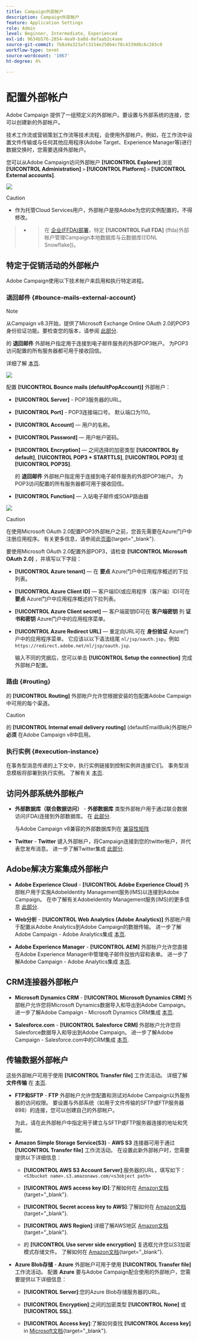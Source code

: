```yaml
---
title: Campaign外部帐户
description: Campaign外部帐户
feature: Application Settings
role: Admin
level: Beginner, Intermediate, Experienced
exl-id: 9634b576-2854-4ea9-ba0d-8efaab2c4aee
source-git-commit: 7b8a9a323afc3154e250b4c70c4339d6c6c265c0
workflow-type: tm+mt
source-wordcount: '1067'
ht-degree: 4%

---
```



# 配置外部帐户

Adobe Campaign 提供了一组预定义的外部帐户。要设置与外部系统的连接，您可以创建新的外部帐户。

技术工作流或营销策划工作流等技术流程，会使用外部帐户。例如，在工作流中设置文件传输或与任何其他应用程序(Adobe Target、Experience Manager等)进行数据交换时，您需要选择外部帐户。

您可以从Adobe Campaign访问外部帐户 **[!UICONTROL Explorer]**:浏览 **[!UICONTROL Administration]** `>` **[!UICONTROL Platform]** `>` **[!UICONTROL External accounts]**.

![](assets/external-accounts.png)


>[!CAUTION]
>* 作为托管Cloud Services用户，外部帐户是按Adobe为您的实例配置的，不得修改。

>
>* >在 [企业(FFDA)部署](../architecture/enterprise-deployment.md)，特定 **[!UICONTROL Full FDA]** (ffda)外部帐户管理Campaign本地数据库与云数据库([!DNL Snowflake])。
>


## 特定于促销活动的外部帐户

Adobe Campaign使用以下技术帐户来启用和执行特定进程。

### 退回邮件 {#bounce-mails-external-account}

>[!NOTE]
从Campaign v8.3开始，提供了Microsoft Exchange Online OAuth 2.0的POP3身份验证功能。要检查您的版本，请参阅 [此部分](../start/compatibility-matrix.md#how-to-check-your-campaign-version-and-buildversion).

的 **退回邮件** 外部帐户指定用于连接到电子邮件服务的外部POP3帐户。 为POP3访问配置的所有服务器都可用于接收回信。

详细了解 [本页](https://experienceleague.adobe.com/docs/campaign/automation/workflows/wf-activities/event-activities/inbound-emails.html).

![](assets/bounce_external_1.png)

配置 **[!UICONTROL Bounce mails (defaultPopAccount)]** 外部帐户：

* **[!UICONTROL Server]** - POP3服务器的URL。

* **[!UICONTROL Port]** - POP3连接端口号。 默认端口为110。

* **[!UICONTROL Account]**  — 用户的名称。

* **[!UICONTROL Password]**  — 用户帐户密码。

* **[!UICONTROL Encryption]**  — 之间选择的加密类型 **[!UICONTROL By default]**, **[!UICONTROL POP3 + STARTTLS]**, **[!UICONTROL POP3]** 或 **[!UICONTROL POP3S]**.

   的 **退回邮件** 外部帐户指定用于连接到电子邮件服务的外部POP3帐户。 为POP3访问配置的所有服务器都可用于接收回信。

* **[!UICONTROL Function]**  — 入站电子邮件或SOAP路由器

![](assets/bounce_external_2.png)

>[!CAUTION]
在使用Microsoft OAuth 2.0配置POP3外部帐户之前，您首先需要在Azure门户中注册应用程序。 有关更多信息，请参阅此[页面](https://docs.microsoft.com/en-us/azure/active-directory/develop/quickstart-register-app){target="_blank"}.

要使用Microsoft OAuth 2.0配置外部POP3，请检查 **[!UICONTROL Microsoft OAuth 2.0]** ，并填写以下字段：

* **[!UICONTROL Azure tenant]**  — 在 **要点** Azure门户中应用程序概述的下拉列表。

* **[!UICONTROL Azure Client ID]**  — 客户端ID(或应用程序（客户端）ID)可在 **要点** Azure门户中应用程序概述的下拉列表。

* **[!UICONTROL Azure Client secret]**  — 客户端密钥ID可在 **客户端密钥** 列 **证书和密钥** Azure门户中的应用程序菜单。

* **[!UICONTROL Azure Redirect URL]**  — 重定向URL可在 **身份验证** Azure门户中的应用程序菜单。 它应该以以下语法结尾 `nl/jsp/oauth.jsp`，例如 `https://redirect.adobe.net/nl/jsp/oauth.jsp`.

   输入不同的凭据后，您可以单击 **[!UICONTROL Setup the connection]** 完成外部帐户配置。

### 路由 {#routing}

的 **[!UICONTROL Routing]** 外部帐户允许您根据安装的包配置Adobe Campaign中可用的每个渠道。

>[!CAUTION]
的 **[!UICONTROL Internal email delivery routing]** (defaultEmailBulk)外部帐户 **必须** 在Adobe Campaign v8中启用。

### 执行实例 {#execution-instance}

在事务型消息传递的上下文中，执行实例链接到控制实例并连接它们。 事务型消息模板将部署到执行实例。 了解有关 [本页](../architecture/architecture.md#transac-msg-archi).

## 访问外部系统外部帐户

* **外部数据库（联合数据访问）** - **外部数据库** 类型外部帐户用于通过联合数据访问(FDA)连接到外部数据库。 在 [此部分](../connect/fda.md).

   与Adobe Campaign v8兼容的外部数据库列在 [兼容性矩阵](../start/compatibility-matrix.md)

* **Twitter** - **Twitter** 键入外部帐户，将Campaign连接到您的twitter帐户，并代表您发布消息。 进一步了解Twitter集成 [此部分](../connect/ac-tw.md).

## Adobe解决方案集成外部帐户

* **Adobe Experience Cloud** - **[!UICONTROL Adobe Experience Cloud]** 外部帐户用于实施AdobeIdentity Management服务(IMS)以连接到Adobe Campaign。 在中了解有关AdobeIdentity Management服务(IMS)的更多信息 [此部分](../start/connect.md#connect-ims).

* **Web分析** - **[!UICONTROL Web Analytics (Adobe Analytics)]** 外部帐户用于配置从Adobe Analytics到Adobe Campaign的数据传输。 进一步了解Adobe Campaign - Adobe Analytics集成 [本页](../connect/ac-aa.md).

* **Adobe Experience Manager** - **[!UICONTROL AEM]** 外部帐户允许您直接在Adobe Experience Manager中管理电子邮件投放内容和表单。 进一步了解Adobe Campaign - Adobe Analytics集成 [本页](../connect/ac-aem.md).


## CRM连接器外部帐户

* **Microsoft Dynamics CRM** - **[!UICONTROL Microsoft Dynamics CRM]** 外部帐户允许您将Microsoft Dynamics数据导入和导出到Adobe Campaign。 进一步了解Adobe Campaign - Microsoft Dynamics CRM集成 [本页](../connect/ac-ms-dyn.md).

* **Salesforce.com** - **[!UICONTROL Salesforce CRM]** 外部帐户允许您将Salesforce数据导入和导出到Adobe Campaign。 进一步了解Adobe Campaign - Salesforce.com中的CRM集成 [本页](../connect/ac-sfdc.md).

## 传输数据外部帐户

这些外部帐户可用于使用 **[!UICONTROL Transfer file]** 工作流活动。 详细了解 **文件传输** 在 [本页](https://experienceleague.adobe.com/docs/campaign/automation/workflows/wf-activities/event-activities/file-transfer.html).

* **FTP和SFTP** - **FTP** 外部帐户允许您配置和测试对Adobe Campaign以外服务器的访问权限。 要设置与外部系统（如用于文件传输的SFTP或FTP服务器898）的连接，您可以创建自己的外部帐户。

   为此，请在此外部帐户中指定用于建立与SFTP或FTP服务器连接的地址和凭据。

* **Amazon Simple Storage Service(S3)** - **AWS S3** 连接器可用于通过 **[!UICONTROL Transfer file]** 工作流活动。 在设置此新外部帐户时，您需要提供以下详细信息：

   * **[!UICONTROL AWS S3 Account Server]**:服务器的URL，填写如下：   `<S3bucket name>.s3.amazonaws.com/<s3object path>`

   * **[!UICONTROL AWS access key ID]**:了解如何在 [Amazon文档](https://docs.aws.amazon.com/general/latest/gr/aws-sec-cred-types.html#access-keys-and-secret-access-keys){target="_blank"}.

   * **[!UICONTROL Secret access key to AWS]**:了解如何在 [Amazon文档](https://aws.amazon.com/fr/blogs/security/wheres-my-secret-access-key/){target="_blank"}.

   * **[!UICONTROL AWS Region]**:详细了解AWS地区 [Amazon文档](https://aws.amazon.com/about-aws/global-infrastructure/regions_az/){target="_blank"}.

   * 的 **[!UICONTROL Use server side encryption]** 复选框允许您以S3加密模式存储文件。 了解如何在 [Amazon文档](https://docs.aws.amazon.com/general/latest/gr/aws-sec-cred-types.html#access-keys-and-secret-access-keys){target="_blank"}.

* **Azure Blob存储** - **Azure** 外部帐户可用于使用 **[!UICONTROL Transfer file]** 工作流活动。 配置 **Azure** 要与Adobe Campaign配合使用的外部帐户，您需要提供以下详细信息：

   * **[!UICONTROL Server]**:您的Azure Blob存储服务器的URL。

   * **[!UICONTROL Encryption]**:之间的加密类型 **[!UICONTROL None]** 或 **[!UICONTROL SSL]**.

   * **[!UICONTROL Access key]**:了解如何查找 **[!UICONTROL Access key]** in [Microsoft文档](https://docs.microsoft.com/en-us/azure/storage/common/storage-account-keys-manage?tabs=azure-portal){target="_blank"}.
